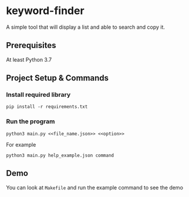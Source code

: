 # keyword-finder

A simple tool that will display a list and able to search and copy it.  

## Prerequisites

At least Python 3.7

## Project Setup & Commands

### Install required library

```shell
pip install -r requirements.txt
```

### Run the program

```shell
python3 main.py <<file_name.json>> <<option>>
```

For example

```shell
python3 main.py help_example.json command
```

## Demo

You can look at `Makefile` and run the example command to see the demo
